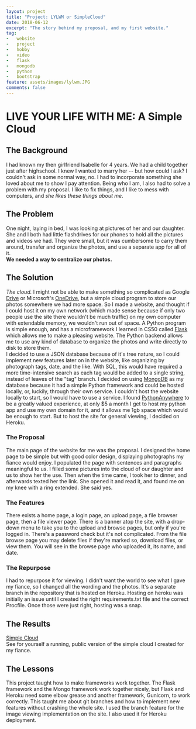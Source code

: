 ```yaml
---
layout: project
title: "Project: LYLWM or SimpleCloud"
date: 2018-06-12
excerpt: "The story behind my proposal, and my first website."
tag:
-   website
-   project
-   hobby
-   video
-   flask
-   mongodb
-   python
-   bootstrap
feature: assets/images/lylwm.JPG
comments: false
---
```

# LIVE YOUR LIFE WITH ME:  A Simple Cloud  

## The Background
I had known my then girlfriend Isabelle for 4 years. We had a child together just after highschool. I knew I wanted to marry her -- but how could I ask? I couldn't ask in some normal way, no. I had to incorporate something she loved about me to show I pay attention. Being who I am, I also had to solve a problem with my proposal. I like to fix things, and I like to mess with computers, and *she likes these things about me*.  

## The Problem
One night, laying in bed, I was looking at pictures of her and our daughter. She and I both had little flashdrives for our phones to hold all the pictures and videos we had. They were small, but it was cumbersome to carry them around, transfer and organize the photos, and use a separate app for all of it.   
**We needed a way to centralize our photos.**

## The Solution 
*The cloud.* I might not be able to make something so complicated as Google [Drive][Drive] or Microsoft's [OneDrive][OneDrive], but a simple cloud program to store our photos somewhere we had more space. So I made a website, and thought if I could host it on my own network (which made sense because if only two people use the site there wouldn't be much traffic) on my own computer with extendable memory, we wouldn't run out of space. A Python program is simple enough, and has a microframework I learned in CS50 called [Flask][Flask] which allows me to make a pleasing website. The Python backend allows me to use any kind of database to organize the photos and write directly to disk to store them.  
I decided to use a JSON database because of it's tree nature, so I could implement new features later on in the website, like organizing by photograph tags, date, and the like. With SQL, this would have required a more time-intensive search as each tag would be added to a single string, instead of leaves of the "tag" branch. I decided on using [MongoDB][Mongo] as my database because it had a simple Python framework and could be hosted locally, or, luckily, through their own service. I couldn't host the website locally to start, so I would have to use a service. I found [PythonAnywhere][PA] to be a greatly valued experience, at only $5 a month I get to host my python app and use my own domain for it, and it allows me 1gb space which would be enough to start. But to host the site for general viewing, I decided on Heroku.  
  
### The Proposal
The main page of the website for me was the proposal. I designed the home page to be simple but with good color design, displaying photographs my fiance would enjoy. I populated the page with sentences and paragraphs meaningful to us. I filled some pictures into the cloud of our daughter and us to show her the use. Then when the time came, I took her to dinner, and afterwards texted her the link. She opened it and read it, and found me on my knee with a ring extended. She said yes.  

### The Features
There exists a home page, a login page, an upload page, a file browser page, then a file viewer page. There is a banner atop the site, with a drop-down menu to take you to the upload and browse pages, but only if you're logged in. There's a password check but it's not complicated. From the file browse page you may delete files if they're marked so, download files, or view them. You will see in the browse page who uploaded it, its name, and date.

### The Repurpose
I had to repurpose it for viewing. I didn't want the world to see what I gave my fiance, so I changed all the wording and the photos. It's a separate branch in the repository that is hosted on Heroku. Hosting on heroku was initially an issue until I created the right requirements.txt file and the correct Procfile. Once those were just right, hosting was a snap.

## The Results
[Simple Cloud][Simple Cloud]  
See for yourself a running, public version of the simple cloud I created for my fiance. 

## The Lessons
This project taught how to make frameworks work together. The Flask framework and the Mongo framework work together nicely, but Flask and Heroku need some elbow grease and another framework, Gunicorn, to work correctly.  This taught me about git branches and how to implement new features without crashing the whole site. I used the branch feature for the image viewing implementation on the site. I also used it for Heroku deployment. 


[Drive]: https://drive.google.com
[OneDrive]: https://onedrive.live.com/about/en-us/
[Flask]: http://flask.pocoo.org/
[Mongo]: https://www.mongodb.com/
[PA]: https://www.pythonanywhere.com
[Simple Cloud]: https://simplecloud.herokuapp.com
